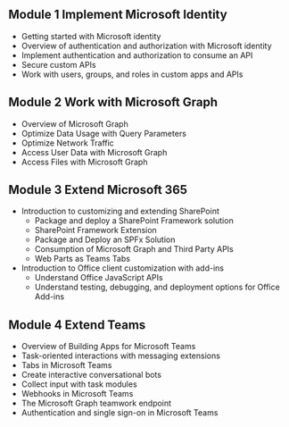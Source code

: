 ## Module 1 Implement Microsoft Identity

- Getting started with Microsoft identity
- Overview of authentication and authorization with Microsoft identity
- Implement authentication and authorization to consume an API
- Secure custom APIs
- Work with users, groups, and roles in custom apps and APIs

## Module 2 Work with Microsoft Graph

- Overview of Microsoft Graph
- Optimize Data Usage with Query Parameters
- Optimize Network Traffic
- Access User Data with Microsoft Graph
- Access Files with Microsoft Graph

## Module 3 Extend Microsoft 365

- Introduction to customizing and extending SharePoint
  - Package and deploy a SharePoint Framework solution
  - SharePoint Framework Extension
  - Package and Deploy an SPFx Solution
  - Consumption of Microsoft Graph and Third Party APIs
  - Web Parts as Teams Tabs
- Introduction to Office client customization with add-ins
  - Understand Office JavaScript APIs
  - Understand testing, debugging, and deployment options for Office Add-ins

## Module 4 Extend Teams

- Overview of Building Apps for Microsoft Teams
- Task-oriented interactions with messaging extensions
- Tabs in Microsoft Teams
- Create interactive conversational bots
- Collect input with task modules
- Webhooks in Microsoft Teams
- The Microsoft Graph teamwork endpoint
- Authentication and single sign-on in Microsoft Teams
